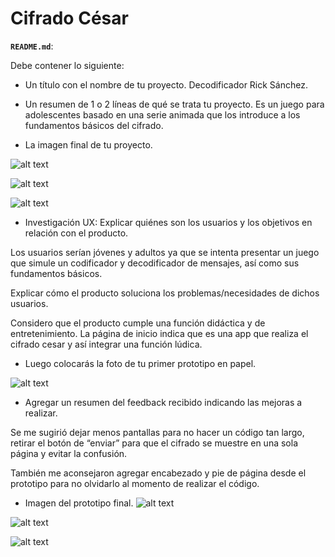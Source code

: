 # Cifrado César

**`README.md`**:

Debe contener lo siguiente:

* Un título con el nombre de tu proyecto.
Decodificador Rick Sánchez.

* Un resumen de 1 o 2 líneas de qué se trata tu proyecto.
Es un juego para adolescentes basado en una serie animada que los introduce a los fundamentos básicos del cifrado.

* La imagen final de tu proyecto.

![alt text](https://raw.githubusercontent.com/Natalia4428/CDMX009-cipher/1640b3896149c674ea91e0ac335ec32aaad3360c/imagenesnatalia/resultadofinal1.png)

![alt text](https://raw.githubusercontent.com/Natalia4428/CDMX009-cipher/master/imagenesnatalia/resultadofinal2.png)

![alt text](https://raw.githubusercontent.com/Natalia4428/CDMX009-cipher/master/imagenesnatalia/resultadofinal3.png)



* Investigación UX:
Explicar quiénes son los usuarios y los objetivos en relación con el producto.

Los usuarios serían jóvenes y adultos ya que se intenta presentar un juego que simule un codificador y decodificador de mensajes, así como sus fundamentos básicos.

Explicar cómo el producto soluciona los problemas/necesidades de dichos usuarios.

Considero que el producto cumple una función didáctica y de entretenimiento. La página de inicio indica que es una app que realiza el cifrado cesar y así integrar una función lúdica.


* Luego colocarás la foto de tu primer prototipo en papel.

![alt text](https://raw.githubusercontent.com/Natalia4428/CDMX009-cipher/master/imagenesnatalia/prototipoenpapel.jpg)

* Agregar un resumen del feedback recibido indicando las mejoras a realizar.

Se me sugirió dejar menos pantallas para no hacer un código tan largo, retirar el botón de “enviar” para que el cifrado se muestre en una sola página y evitar la confusión.

También me aconsejaron agregar encabezado y pie de página desde el prototipo para no olvidarlo al momento de realizar el código.

* Imagen del prototipo final.
![alt text](https://raw.githubusercontent.com/Natalia4428/CDMX009-cipher/master/imagenesnatalia/ScreenshotFigma1.png)

![alt text](https://raw.githubusercontent.com/Natalia4428/CDMX009-cipher/master/imagenesnatalia/ScreenshotFigma2.png)

![alt text](https://raw.githubusercontent.com/Natalia4428/CDMX009-cipher/master/imagenesnatalia/ScreenshotFigma3.png)
